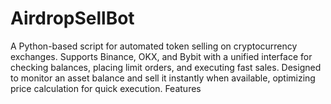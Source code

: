 # AirdropSellBot
A Python-based script for automated token selling on cryptocurrency exchanges. Supports Binance, OKX, and Bybit with a unified interface for checking balances, placing limit orders, and executing fast sales. Designed to monitor an asset balance and sell it instantly when available, optimizing price calculation for quick execution.  Features
